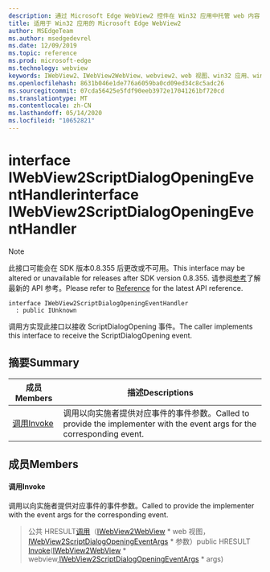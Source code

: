 ```yaml
---
description: 通过 Microsoft Edge WebView2 控件在 Win32 应用中托管 web 内容
title: 适用于 Win32 应用的 Microsoft Edge WebView2
author: MSEdgeTeam
ms.author: msedgedevrel
ms.date: 12/09/2019
ms.topic: reference
ms.prod: microsoft-edge
ms.technology: webview
keywords: IWebView2、IWebView2WebView、webview2、web 视图、win32 应用、win32、edge
ms.openlocfilehash: 8631b046e1de776a6059ba0cd09ed34c8c5adc26
ms.sourcegitcommit: 07cda56425e5fdf90eeb3972e17041261bf720cd
ms.translationtype: MT
ms.contentlocale: zh-CN
ms.lasthandoff: 05/14/2020
ms.locfileid: "10652821"
---
```

# <span data-ttu-id="d67e7-104">interface IWebView2ScriptDialogOpeningEventHandler</span><span class="sxs-lookup"><span data-stu-id="d67e7-104">interface IWebView2ScriptDialogOpeningEventHandler</span></span> 

> [!NOTE]
> <span data-ttu-id="d67e7-105">此接口可能会在 SDK 版本0.8.355 后更改或不可用。</span><span class="sxs-lookup"><span data-stu-id="d67e7-105">This interface may be altered or unavailable for releases after SDK version 0.8.355.</span></span> <span data-ttu-id="d67e7-106">请参阅[参考](../../../webview2-api-reference.md)了解最新的 API 参考。</span><span class="sxs-lookup"><span data-stu-id="d67e7-106">Please refer to [Reference](../../../webview2-api-reference.md) for the latest API reference.</span></span>

```
interface IWebView2ScriptDialogOpeningEventHandler
  : public IUnknown
```

<span data-ttu-id="d67e7-107">调用方实现此接口以接收 ScriptDialogOpening 事件。</span><span class="sxs-lookup"><span data-stu-id="d67e7-107">The caller implements this interface to receive the ScriptDialogOpening event.</span></span>

## <span data-ttu-id="d67e7-108">摘要</span><span class="sxs-lookup"><span data-stu-id="d67e7-108">Summary</span></span>

 <span data-ttu-id="d67e7-109">成员</span><span class="sxs-lookup"><span data-stu-id="d67e7-109">Members</span></span>                        | <span data-ttu-id="d67e7-110">描述</span><span class="sxs-lookup"><span data-stu-id="d67e7-110">Descriptions</span></span>
--------------------------------|---------------------------------------------
[<span data-ttu-id="d67e7-111">调用</span><span class="sxs-lookup"><span data-stu-id="d67e7-111">Invoke</span></span>](#invoke) | <span data-ttu-id="d67e7-112">调用以向实施者提供对应事件的事件参数。</span><span class="sxs-lookup"><span data-stu-id="d67e7-112">Called to provide the implementer with the event args for the corresponding event.</span></span>

## <span data-ttu-id="d67e7-113">成员</span><span class="sxs-lookup"><span data-stu-id="d67e7-113">Members</span></span>

#### <span data-ttu-id="d67e7-114">调用</span><span class="sxs-lookup"><span data-stu-id="d67e7-114">Invoke</span></span> 

<span data-ttu-id="d67e7-115">调用以向实施者提供对应事件的事件参数。</span><span class="sxs-lookup"><span data-stu-id="d67e7-115">Called to provide the implementer with the event args for the corresponding event.</span></span>

> <span data-ttu-id="d67e7-116">公共 HRESULT[调用](#invoke)（[IWebView2WebView](IWebView2WebView.md) \* web 视图，[IWebView2ScriptDialogOpeningEventArgs](IWebView2ScriptDialogOpeningEventArgs.md) \* 参数）</span><span class="sxs-lookup"><span data-stu-id="d67e7-116">public HRESULT [Invoke](#invoke)([IWebView2WebView](IWebView2WebView.md) \* webview,[IWebView2ScriptDialogOpeningEventArgs](IWebView2ScriptDialogOpeningEventArgs.md) \* args)</span></span>

